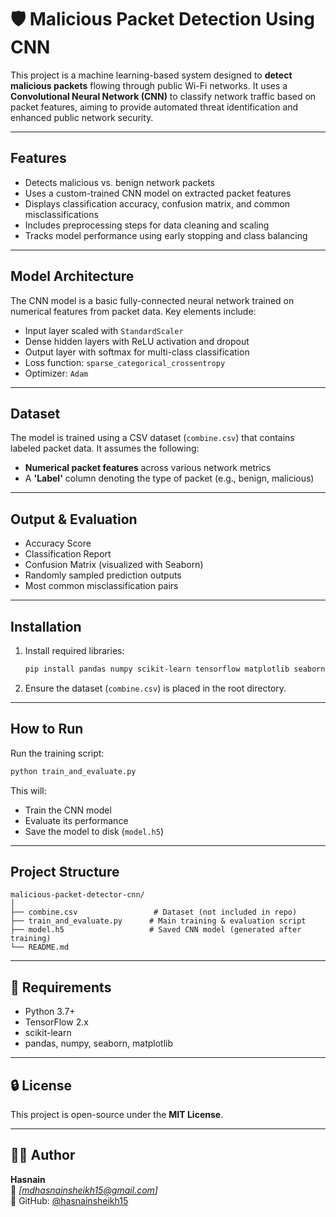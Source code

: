 # 🛡️ Malicious Packet Detection Using CNN

This project is a machine learning-based system designed to **detect malicious packets** flowing through public Wi-Fi networks. It uses a **Convolutional Neural Network (CNN)** to classify network traffic based on packet features, aiming to provide automated threat identification and enhanced public network security.

---

## Features

- Detects malicious vs. benign network packets
- Uses a custom-trained CNN model on extracted packet features
- Displays classification accuracy, confusion matrix, and common misclassifications
- Includes preprocessing steps for data cleaning and scaling
- Tracks model performance using early stopping and class balancing

---

## Model Architecture

The CNN model is a basic fully-connected neural network trained on numerical features from packet data. Key elements include:

- Input layer scaled with `StandardScaler`
- Dense hidden layers with ReLU activation and dropout
- Output layer with softmax for multi-class classification
- Loss function: `sparse_categorical_crossentropy`
- Optimizer: `Adam`

---

## Dataset

The model is trained using a CSV dataset (`combine.csv`) that contains labeled packet data. It assumes the following:

- **Numerical packet features** across various network metrics
- A **'Label'** column denoting the type of packet (e.g., benign, malicious)

---

## Output & Evaluation

- Accuracy Score
- Classification Report
- Confusion Matrix (visualized with Seaborn)
- Randomly sampled prediction outputs
- Most common misclassification pairs

---

## Installation

1. Install required libraries:

   ```bash
   pip install pandas numpy scikit-learn tensorflow matplotlib seaborn
   ```

2. Ensure the dataset (`combine.csv`) is placed in the root directory.

---

## How to Run

Run the training script:

```bash
python train_and_evaluate.py
```

This will:

- Train the CNN model
- Evaluate its performance
- Save the model to disk (`model.h5`)

---

## Project Structure

```
malicious-packet-detector-cnn/
│
├── combine.csv                 # Dataset (not included in repo)
├── train_and_evaluate.py      # Main training & evaluation script
├── model.h5                   # Saved CNN model (generated after training)
└── README.md
```

---

## 📌 Requirements

- Python 3.7+
- TensorFlow 2.x
- scikit-learn
- pandas, numpy, seaborn, matplotlib

---

## 🔒 License

This project is open-source under the **MIT License**.

---

## 🙋‍♂️ Author

**Hasnain**  
📧 _[mdhasnainsheikh15@gmail.com]_  
🔗 GitHub: [@hasnainsheikh15](https://github.com/hasnainsheikh15)
